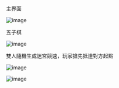 主界面

![image](https://github.com/user-attachments/assets/e945385f-61ba-49eb-b0d6-72b2a2ce9d00)

五子棋

![image](https://github.com/user-attachments/assets/6b7fdedc-f268-4b65-b817-d2cf6ffd128c)

雙人隨機生成迷宮競速，玩家搶先抵達對方起點

![image](https://github.com/user-attachments/assets/0a5f1857-64e8-433e-bc0e-b9cd26c3a067)

![image](https://github.com/user-attachments/assets/ff460db8-681a-4a0e-9e05-b59743f0d948)

